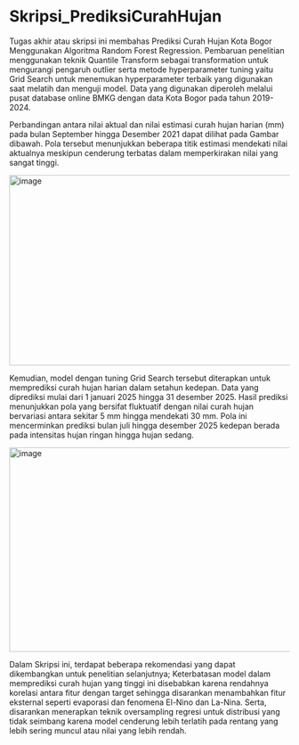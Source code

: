 # Skripsi_PrediksiCurahHujan

Tugas akhir atau skripsi ini membahas Prediksi Curah Hujan Kota Bogor Menggunakan Algoritma Random Forest Regression. Pembaruan penelitian menggunakan teknik Quantile Transform sebagai transformation untuk mengurangi pengaruh outlier serta metode hyperparameter tuning yaitu Grid Search untuk menemukan hyperparameter terbaik yang digunakan saat melatih dan menguji model. Data yang digunakan diperoleh melalui pusat database online BMKG dengan data Kota Bogor pada tahun 2019-2024. 

Perbandingan antara nilai aktual dan nilai estimasi curah hujan harian (mm) pada bulan September hingga Desember 2021 dapat dilihat pada Gambar dibawah. Pola tersebut menunjukkan beberapa titik estimasi mendekati nilai aktualnya meskipun cenderung terbatas dalam memperkirakan nilai yang sangat tinggi.

<img width="827" height="342" alt="image" src="https://github.com/user-attachments/assets/dc911fd3-aaff-4c5e-9ca6-c6eee1317d43" />

Kemudian, model dengan tuning Grid Search tersebut diterapkan untuk memprediksi curah hujan harian dalam setahun kedepan. Data yang diprediksi mulai dari 1 januari 2025 hingga 31 desember 2025. Hasil prediksi menunjukkan pola yang bersifat fluktuatif dengan nilai curah hujan bervariasi antara sekitar 5 mm hingga mendekati 30 mm. Pola ini mencerminkan prediksi bulan juli hingga desember 2025 kedepan berada pada intensitas hujan ringan hingga hujan sedang. 

<img width="850" height="367" alt="image" src="https://github.com/user-attachments/assets/ad485b93-91c2-429a-9711-a4c310d892e0" />

Dalam Skripsi ini, terdapat beberapa rekomendasi yang dapat dikembangkan untuk penelitian selanjutnya; Keterbatasan model dalam memprediksi curah hujan yang tinggi ini disebabkan karena rendahnya korelasi antara fitur dengan target sehingga disarankan menambahkan fitur eksternal seperti evaporasi dan fenomena El-Nino dan La-Nina. Serta, disarankan menerapkan teknik oversampling regresi untuk distribusi yang tidak seimbang  karena model cenderung lebih terlatih pada rentang yang lebih sering muncul atau nilai yang lebih rendah.


